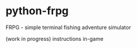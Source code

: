 # python-frpg
FRPG - simple terminal fishing adventure simulator

(work in progress)
instructions in-game
